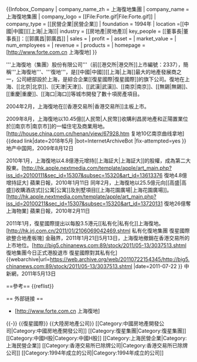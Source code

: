 {{Infobox_Company |
  company_name_zh = 上海復地集團 |
  company_name = 上海復地集團 |
  company_logo = [[File:Forte.gif|File:Forte.gif]] |
  company_type = [[民營企業|民營企業]] |
  foundation = 1994年 |
  location =[[中國|中國]][[上海|上海]]|
  industry = [[房地產|房地產]]|
  key_people = [[董事長|董事長]]：[[郭廣昌|郭廣昌]] | 
  sales =  |
  profit =  |
  asset = |
  market_value = |
  num_employees = |
  revenue = |
  products = |
  homepage = [http://www.forte.com.cn 上海復地]
}}

'''上海復地（集團）股份有限公司'''（前[[港交所|港交所]]上市編號：2337），簡稱'''上海復地'''、'''復地'''，是[[中國|中國]][[上海|上海]]最大的地產發展商之一，公司總部設於上海，是綜合企業[[復星國際|復星國際]]的旗下公司。復地在上海、[[北京|北京]]、[[天津|天津]]、[[武漢|武漢]]、[[南京|南京]]、[[無錫|無錫]]、[[重慶|重慶]]、[[海口|海口]]等城市開發了數十項房產項目。

2004年2月，上海復地在[[香港交易所|香港交易所]]主板上市。

2009年8月，上海復地以10.45億[[人民幣|人民幣]]收購利昌房地產和正陽置業位於[[南京市|南京市]]的一幅住宅及商業用地。<ref>[http://house.china.com.cn/henan/view/67928.htm 复地10亿南京曲线拿地]{{dead link|date=2018年5月 |bot=InternetArchiveBot |fix-attempted=yes }} 地产中国网，2009年8月12日</ref>

2010年1月，上海復地以4.8億港元增持[[上海証大|上海証大]]的股權，成為第二大股東。<ref>[http://hk.apple.nextmedia.com/template/apple/art_main.php?iss_id=20100111&sec_id=15307&subsec=15320&art_id=13613376 復地4.8億增持証大] 蘋果日報，2010年1月11日</ref> 同年2月，上海復地以25.5億元向[[高盛|高盛]]收購酒店式[[公寓|公寓]]及別墅項目[[上海花園廣場|上海花園廣場]]。<ref>[http://hk.apple.nextmedia.com/template/apple/art_main.php?iss_id=20100211&sec_id=15307&subsec=15320&art_id=13720131 復地26億奪上海物業] 蘋果日報，2010年2月11日</ref>

2011年1月，復星國際提出以每股3.5港元[[私有化|私有化]]上海復地。<ref>[http://hk.jrj.com.cn/2011/01/2106069042469.shtml 私有化復地集團 復星國際欲整合地產板塊] 金融界，2011年1月21日</ref>5月13日，上海復地撤銷在香港交易所的上市地位。<ref>[http://big5.chinanews.com:89/stock/2011/05-13/3037513.shtml 復地集團今日正式港股退市 復星國際對其私有化] {{webarchive|url=https://web.archive.org/web/20110722154345/http://big5.chinanews.com:89/stock/2011/05-13/3037513.shtml |date=2011-07-22 }} 中新網，2011年5月13日</ref>

==參考==
{{reflist}}

== 外部链接 ==
* [http://www.forte.com.cn 上海復地]

{{-}}
{{復星國際}}
{{大陸房地產公司}}
[[Category:中國房地產開發公司|Category:中國房地產開發公司]]
[[Category:復星集團|Category:復星集團]]
[[Category:中國H股|Category:中國H股]]
[[Category:上海民營企業|Category:上海民營企業]]
[[Category:香港交易所已除牌公司|Category:香港交易所已除牌公司]]
[[Category:1994年成立的公司|Category:1994年成立的公司]]